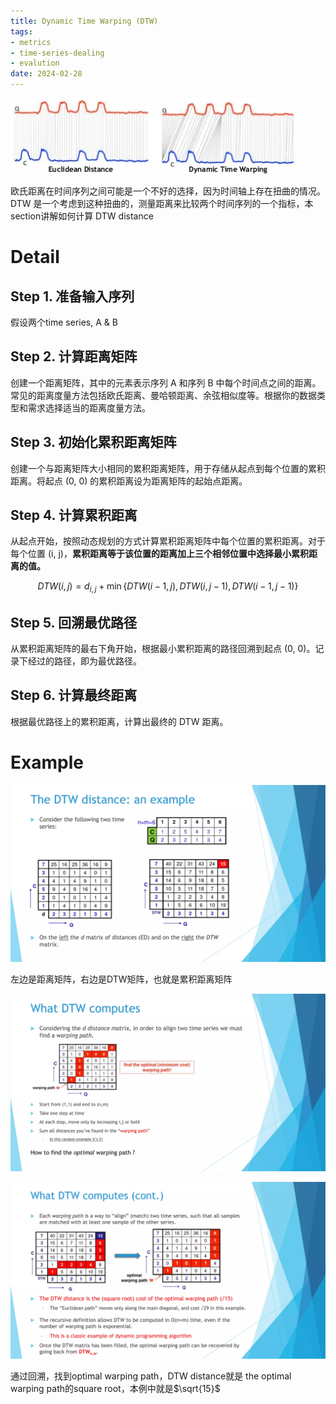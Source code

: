 ```yaml
---
title: Dynamic Time Warping (DTW)
tags:
- metrics
- time-series-dealing
- evalution
date: 2024-02-28
---
```


![](computer_sci/deep_learning_and_machine_learning/Trick/attachments/Pasted%20image%2020230526164724.png)

欧氏距离在时间序列之间可能是一个不好的选择，因为时间轴上存在扭曲的情况。DTW 是一个考虑到这种扭曲的，测量距离来比较两个时间序列的一个指标，本section讲解如何计算 DTW distance

# Detail


## Step 1.  准备输入序列

假设两个time series, A & B

## Step 2. 计算距离矩阵

创建一个距离矩阵，其中的元素表示序列 A 和序列 B 中每个时间点之间的距离。常见的距离度量方法包括欧氏距离、曼哈顿距离、余弦相似度等。根据你的数据类型和需求选择适当的距离度量方法。

## Step 3. 初始化累积距离矩阵

创建一个与距离矩阵大小相同的累积距离矩阵，用于存储从起点到每个位置的累积距离。将起点 (0, 0) 的累积距离设为距离矩阵的起始点距离。

## Step 4. 计算累积距离

从起点开始，按照动态规划的方式计算累积距离矩阵中每个位置的累积距离。对于每个位置 (i, j)，**累积距离等于该位置的距离加上三个相邻位置中选择最小累积距离的值。**

$$
DTW(i, j) = d_{i,j} + \min{\{DTW(i-1,j), DTW(i, j-1), DTW(i-1, j-1)\}}
$$


## Step 5. 回溯最优路径

从累积距离矩阵的最右下角开始，根据最小累积距离的路径回溯到起点 (0, 0)。记录下经过的路径，即为最优路径。

## Step 6. 计算最终距离

根据最优路径上的累积距离，计算出最终的 DTW 距离。

# Example

![](computer_sci/deep_learning_and_machine_learning/Trick/attachments/Pasted%20image%2020230526170120.png)

左边是距离矩阵，右边是DTW矩阵，也就是累积距离矩阵

![](computer_sci/deep_learning_and_machine_learning/Trick/attachments/Pasted%20image%2020230526170921.png)

![](computer_sci/deep_learning_and_machine_learning/Trick/attachments/Pasted%20image%2020230526171119.png)

通过回溯，找到optimal warping path，DTW distance就是 the optimal warping path的square root，本例中就是$\sqrt{15}$



